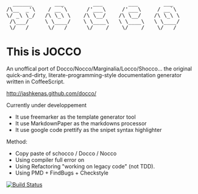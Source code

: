 <pre>
  ______       ___         ___        ___        ___   
/\__  _'\    / __`\      /'___\     /'___\     / __`\ 
\/ _\ \_/   /\ \_\ \    /\ \__/    /\ \__/    /\ \_\ \
 /\___/     \ \____/    \ \____\   \ \____\   \ \____/
 \/___/      \/___/      \/____/    \/____/    \/___/ 
</pre>

# This is JOCCO #

An unoffical port of Docco/Nocco/Marginalia/Locco/Shocco...
the original quick-and-dirty, literate-programming-style
documentation generator written in CoffeeScript.

http://jashkenas.github.com/docco/

Currently under developpement

* It use freemarker as the template generator tool
* It use MarkdownPaper as the markdowns processor
* It use google code prettify as the snipet syntax highlighter

Method:

* Copy paste of schocco / Docco / Nocco
* Using compiler full error on
* Using Refactoring "working on legacy code" (not TDD).
* Using PMD + FindBugs + Checkstyle

[![Build Status](https://secure.travis-ci.org/Krilivye/Jocco.png)](http://travis-ci.org/Krilivye/Jocco)

